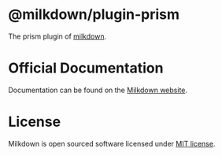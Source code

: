 # @milkdown/plugin-prism

The prism plugin of [milkdown](https://milkdown.dev/).

# Official Documentation

Documentation can be found on the [Milkdown website](https://milkdown.dev/plugin-prism).

# License

Milkdown is open sourced software licensed under [MIT license](https://github.com/Saul-Mirone/milkdown/blob/main/LICENSE).
